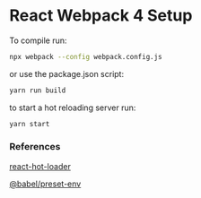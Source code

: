 # React Webpack 4 Setup

To compile run: 
```bash
npx webpack --config webpack.config.js
```

or use the package.json script:
```bash
yarn run build
```

to start a hot reloading server run:
```bash
yarn start
```

### References
[react-hot-loader](https://github.com/gaearon/react-hot-loader/)

[@babel/preset-env](https://babeljs.io/docs/en/babel-preset-env)
